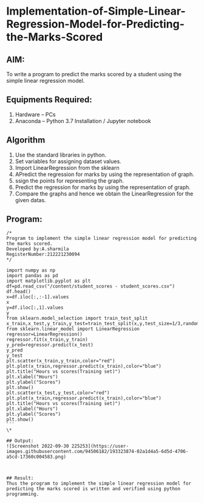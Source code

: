 # Implementation-of-Simple-Linear-Regression-Model-for-Predicting-the-Marks-Scored

## AIM:
To write a program to predict the marks scored by a student using the simple linear regression model.

## Equipments Required:
1. Hardware – PCs
2. Anaconda – Python 3.7 Installation / Jupyter notebook

## Algorithm
1. Use the standard libraries in python.
2. Set variables for assigning dataset values.
3. Import LinearRegression from the sklearn
4. APredict the regression for marks by using the representation of graph.
5. ssign the points for representing the graph.
6. Predict the regression for marks by using the representation of graph.
7. Compare the graphs and hence we obtain the LinearRegression for the given datas.

## Program:
~~~
/*
Program to implement the simple linear regression model for predicting the marks scored.
Developed by:A.sharmila 
RegisterNumber:212221230094  
*/

import numpy as np
import pandas as pd
import matplotlib.pyplot as plt
df=pd.read_csv("/content/student_scores - student_scores.csv")
df.head()
x=df.iloc[:,:-1].values
x
y=df.iloc[:,1].values
y
from sklearn.model_selection import train_test_split
x_train,x_test,y_train,y_test=train_test_split(x,y,test_size=1/3,random_state=0)
from sklearn.linear_model import LinearRegression
regressor=LinearRegression()
regressor.fit(x_train,y_train)
y_pred=regressor.predict(x_test)
y_pred
y_test
plt.scatter(x_train,y_train,color="red")
plt.plot(x_train,regressor.predict(x_train),color="blue")
plt.title("Hours vs scores(Training set)")
plt.xlabel("Hours")
plt.ylabel("Scores")
plt.show()
plt.scatter(x_test,y_test,color="red")
plt.plot(x_train,regressor.predict(x_train),color="blue")
plt.title("Hours vs scores(Training set)")
plt.xlabel("Hours")
plt.ylabel("Scores")
plt.show()
```
\*

## Output:
![Screenshot 2022-09-30 225253](https://user-images.githubusercontent.com/94506182/193323874-02a1d4a5-6d5d-4706-a5cd-17360c004583.png)



## Result:
Thus the program to implement the simple linear regression model for predicting the marks scored is written and verified using python programming.
